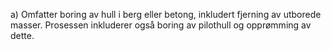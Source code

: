 a) Omfatter boring av hull i berg eller betong, inkludert fjerning av utborede masser. Prosessen inkluderer også boring av pilothull og opprømming av dette.

